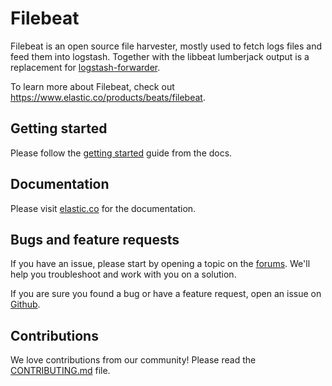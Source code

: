 # Filebeat

Filebeat is an open source file harvester, mostly used to fetch logs files and feed them into logstash.
Together with the libbeat lumberjack output is a replacement for [logstash-forwarder](https://github.com/elastic/logstash-forwarder).

To learn more about Filebeat, check out https://www.elastic.co/products/beats/filebeat.


## Getting started

Please follow the [getting started](https://www.elastic.co/guide/en/beats/filebeat/current/filebeat-getting-started.html)
guide from the docs.

## Documentation

Please visit [elastic.co](https://www.elastic.co/guide/en/beats/filebeat/current/index.html)
 for the documentation.


## Bugs and feature requests

If you have an issue, please start by opening a topic on the
[forums](https://discuss.elastic.co/c/beats/filebeat). We'll help you
troubleshoot and work with you on a solution.

If you are sure you found a bug or have a feature request, open an issue on
[Github](https://github.com/elastic/beats/issues).

## Contributions

We love contributions from our community! Please read the
[CONTRIBUTING.md](../CONTRIBUTING.md) file.
